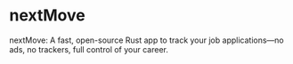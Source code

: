 # nextMove
nextMove: A fast, open-source Rust app to track your job applications—no ads, no trackers, full control of your career.
